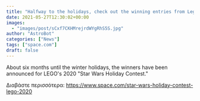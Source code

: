 ```yaml
---
title: "Halfway to the holidays, check out the winning entries from Lego's 'Star Wars Holiday Contest'"
date: 2021-05-27T12:30:02+00:00
images:
  - "images/post/sCxf7CKHMrejrdWYgRhS5S.jpg"
author: "AstroBot"
categories: ["News"]
tags: ["space.com"]
draft: false
---
```


About six months until the winter holidays, the winners have been announced for LEGO's 2020 "Star Wars Holiday Contest." 

Διαβάστε περισσότερα: https://www.space.com/star-wars-holiday-contest-lego-2020
